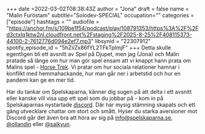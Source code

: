+++
date =2022-03-02T08:38:43Z
author = "Jona"
draft = false
name = "Malin Furöstam"
subtitle="Solodev-SPECIAL"
occupation=""
categories = ["episode"]
hashtags = ""
audiofile = "https://anchor.fm/s/109be1f54/podcast/play/108791353/https%3A%2F%2Fd3ctxlq1ktw2nl.cloudfront.net%2Fstaging%2F2025-8-25%2F408115373-44100-2-7612776d094e2ef7.mp3"
libsynid = "22307912"
spotify_episode_id = "5hZiiZx86fYL2TFkTpImjF"
+++
Detta skulle egentligen bli ett avsnitt av Spel på Djupet, men jag (Jona) och Malin pratade så länge om hur man gör spel ensam att vi knappt hann prata om Malins spel - [Horse Trek](https://mawleen.itch.io/horsetrek). Vi pratar om hur sociala relationer hamnar i konflikt med hemmahackande, hur man går ner i arbetstid och hur en pandemi kan ge en mer tid.

Har du tankar om Spelskaparna, känner dig sugen på att delta i ett avsnitt eller kanske vill visa upp ett spel som du jobbar på - kom in på Spelskaparnas nystartade [discord](https://discord.gg/hBHEXss). Där har mysig stämning skapats och ett gäng utvecklare chattar om stort och smått. Hyser du starka aversioner mot Discord går det även bra att höra av sig på info@spelskaparna.se, [@ollandin](https://twitter.com/ollelandin) eller [@saikyun](https://twitter.com/Saikyun).